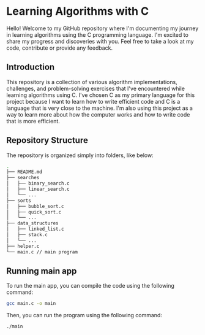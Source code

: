 # Learning Algorithms with C

Hello! Welcome to my GitHub repository where I'm documenting my journey in learning algorithms using the C programming language. I'm excited to share my progress and discoveries with you. Feel free to take a look at my code, contribute or provide any feedback.

## Introduction

This repository is a collection of various algorithm implementations, challenges, and problem-solving exercises that I've encountered while learning algorithms using C. I've chosen C as my primary language for this project because I want to learn how to write efficient code and C is a language that is very close to the machine. I'm also using this project as a way to learn more about how the computer works and how to write code that is more efficient.

## Repository Structure

The repository is organized simply into folders, like below:

```bash
.
├── README.md
├── searches
│   ├── binary_search.c
│   ├── linear_search.c
│   └── ...
├── sorts
│   ├── bubble_sort.c
│   ├── quick_sort.c
│   └── ...
├── data_structures
│   ├── linked_list.c
│   ├── stack.c
│   └── ...
├── helper.c
└── main.c // main program
```

## Running main app

To run the main app, you can compile the code using the following command:

```bash
gcc main.c -o main
```

Then, you can run the program using the following command:

```bash
./main
```
